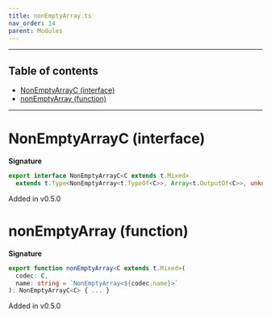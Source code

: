 ```yaml
---
title: nonEmptyArray.ts
nav_order: 14
parent: Modules
---
```


---

<h2 class="text-delta">Table of contents</h2>

- [NonEmptyArrayC (interface)](#nonemptyarrayc-interface)
- [nonEmptyArray (function)](#nonemptyarray-function)

---

# NonEmptyArrayC (interface)

**Signature**

```ts
export interface NonEmptyArrayC<C extends t.Mixed>
  extends t.Type<NonEmptyArray<t.TypeOf<C>>, Array<t.OutputOf<C>>, unknown> {}
```

Added in v0.5.0

# nonEmptyArray (function)

**Signature**

```ts
export function nonEmptyArray<C extends t.Mixed>(
  codec: C,
  name: string = `NonEmptyArray<${codec.name}>`
): NonEmptyArrayC<C> { ... }
```

Added in v0.5.0
